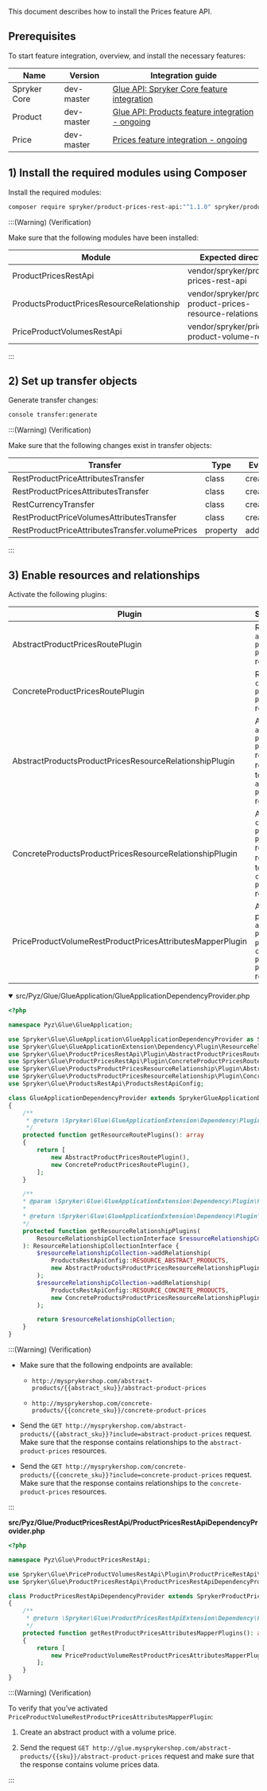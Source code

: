 This document describes how to install the Prices feature API.

## Prerequisites

To start feature integration, overview, and install the necessary features:


| Name | Version | Integration guide |
| --- | --- | --- |
| Spryker Core | dev-master | [Glue API: Spryker Core feature integration](https://documentation.spryker.com/upcoming-release/docs/glue-api-spryker-core-feature-integration) |
| Product | dev-master | [Glue API: Products feature integration - ongoing](https://documentation.spryker.com/upcoming-release/docs/glue-api-products-feature-integration) |
| Price | dev-master | [Prices feature integration - ongoing](https://documentation.spryker.com/docs/prices-feature-integration)|

## 1) Install the required modules using Composer

Install the required modules:
```bash
composer require spryker/product-prices-rest-api:"^1.1.0" spryker/products-product-prices-resource-relationship:"^1.0.0" spryker/price-product-volumes-rest-api:"^1.0.0" --update-with-dependencies
```
  
:::(Warning) (Verification)

Make sure that the following modules have been installed:

| Module | Expected directory |
| --- | --- |
| ProductPricesRestApi | vendor/spryker/product-prices-rest-api |
| ProductsProductPricesResourceRelationship| vendor/spryker/products-product-prices-resource-relationship|
| PriceProductVolumesRestApi| vendor/spryker/price-product-volume-rest-api|
:::
## 2) Set up transfer objects

Generate transfer changes:
```bash
console transfer:generate
```

:::(Warning) (Verification)

Make sure that the following changes exist in transfer objects:


| Transfer | Type | Event | Path |
| --- | --- | --- | --- |
| RestProductPriceAttributesTransfer | class | created | src/Generated/Shared/Transfer/RestProductPriceAttributesTransfer.php |
| RestProductPricesAttributesTransfer |class |created |src/Generated/Shared/Transfer/RestProductPricesAttributesTransfer.php|
|  RestCurrencyTransfer| class| created |src/Generated/Shared/Transfer/RestCurrencyTransfer.php|
| RestProductPriceVolumesAttributesTransfer| class| created |src/Generated/Shared/Transfer/RestProductPriceVolumesAttributesTransfer.php|
| RestProductPriceAttributesTransfer.volumePrices |property| added| src/Generated/Shared/Transfer/RestProductPriceAttributesTransfer.php|

:::

## 3) Enable resources and relationships

Activate the following plugins:  

| Plugin | Specification | Prerequisites | Namespace |
| --- | --- | --- | --- |
| AbstractProductPricesRoutePlugin | Registers the `abstract-product-prices` resource. | None | Spryker\Glue\ProductPricesRestApi\Plugin |
| ConcreteProductPricesRoutePlugin |Registers the `concrete-product-prices` resource. |None| Spryker\Glue\ProductPricesRestApi\Plugin|
|AbstractProductsProductPricesResourceRelationshipPlugin| Adds the `abstract-product-prices` resource as a relationship to the `abstract-products` resource.| None |Spryker\Glue\ProductsProductPricesResourceRelationship\Plugin|
|ConcreteProductsProductPricesResourceRelationshipPlugin |Adds the `concrete-product-prices` resource as a relationship to the `concrete-products` resource. |None |Spryker\Glue\ProductsProductPricesResourceRelationship\Plugin|
|PriceProductVolumeRestProductPricesAttributesMapperPlugin |Adds volume price data to `abstract-product-prices`  and `concrete-product-prices` resources. |None| Spryker\Glue\PriceProductVolumesRestApi\Plugin\ProductPriceRestApi|
  
<details open>
    <summary>src/Pyz/Glue/GlueApplication/GlueApplicationDependencyProvider.php</summary>
    
```php
<?php

namespace Pyz\Glue\GlueApplication;

use Spryker\Glue\GlueApplication\GlueApplicationDependencyProvider as SprykerGlueApplicationDependencyProvider;
use Spryker\Glue\GlueApplicationExtension\Dependency\Plugin\ResourceRelationshipCollectionInterface;
use Spryker\Glue\ProductPricesRestApi\Plugin\AbstractProductPricesRoutePlugin;
use Spryker\Glue\ProductPricesRestApi\Plugin\ConcreteProductPricesRoutePlugin;
use Spryker\Glue\ProductsProductPricesResourceRelationship\Plugin\AbstractProductsProductPricesResourceRelationshipPlugin;
use Spryker\Glue\ProductsProductPricesResourceRelationship\Plugin\ConcreteProductsProductPricesResourceRelationshipPlugin;
use Spryker\Glue\ProductsRestApi\ProductsRestApiConfig;

class GlueApplicationDependencyProvider extends SprykerGlueApplicationDependencyProvider
{
    /**
     * @return \Spryker\Glue\GlueApplicationExtension\Dependency\Plugin\ResourceRoutePluginInterface[]
     */
    protected function getResourceRoutePlugins(): array
    {
        return [
            new AbstractProductPricesRoutePlugin(),
			new ConcreteProductPricesRoutePlugin(),
        ];
    }

 	/**
    * @param \Spryker\Glue\GlueApplicationExtension\Dependency\Plugin\ResourceRelationshipCollectionInterface $resourceRelationshipCollection
    *
    * @return \Spryker\Glue\GlueApplicationExtension\Dependency\Plugin\ResourceRelationshipCollectionInterface
    */
    protected function getResourceRelationshipPlugins(
        ResourceRelationshipCollectionInterface $resourceRelationshipCollection
    ): ResourceRelationshipCollectionInterface {
        $resourceRelationshipCollection->addRelationship(
            ProductsRestApiConfig::RESOURCE_ABSTRACT_PRODUCTS,
            new AbstractProductsProductPricesResourceRelationshipPlugin()
        );
        $resourceRelationshipCollection->addRelationship(
            ProductsRestApiConfig::RESOURCE_CONCRETE_PRODUCTS,
            new ConcreteProductsProductPricesResourceRelationshipPlugin()
        );

        return $resourceRelationshipCollection;
    }
}
```

</details>
  
:::(Warning) (Verification)


*   Make sure that the following endpoints are available:
    
    *   `http://mysprykershop.com/abstract-products/{{abstract_sku}}/abstract-product-prices`
        
    *   `http://mysprykershop.com/concrete-products/{{concrete_sku}}/concrete-product-prices`
        
*   Send the `GET http://mysprykershop.com/abstract-products/{{abstract_sku}}?include=abstract-product-prices` request. Make sure that the response contains relationships to the `abstract-product-prices` resources.
    
*   Send the `GET http://mysprykershop.com/concrete-products/{{concrete_sku}}?include=concrete-product-prices` request. Make sure that the response contains relationships to the `concrete-product-prices` resources.
    
:::
  

**src/Pyz/Glue/ProductPricesRestApi/ProductPricesRestApiDependencyProvider.php**
```php
<?php

namespace Pyz\Glue\ProductPricesRestApi;

use Spryker\Glue\PriceProductVolumesRestApi\Plugin\ProductPriceRestApi\PriceProductVolumeRestProductPricesAttributesMapperPlugin;
use Spryker\Glue\ProductPricesRestApi\ProductPricesRestApiDependencyProvider as SprykerProductPricesRestApiDependencyProvider;

class ProductPricesRestApiDependencyProvider extends SprykerProductPricesRestApiDependencyProvider
{
    /**
     * @return \Spryker\Glue\ProductPricesRestApiExtension\Dependency\Plugin\RestProductPricesAttributesMapperPluginInterface[]
     */
    protected function getRestProductPricesAttributesMapperPlugins(): array
    {
        return [
            new PriceProductVolumeRestProductPricesAttributesMapperPlugin(),
        ];
    }
}
```
  
:::(Warning) (Verification)


To verify that you’ve activated `PriceProductVolumeRestProductPricesAttributesMapperPlugin`:

1.  Create an abstract product with a volume price.
    
2.  Send the request `GET http://glue.mysprykershop.com/abstract-products/{{sku}}/abstract-product-prices` request and make sure that the response contains volume prices data.
    
:::
 